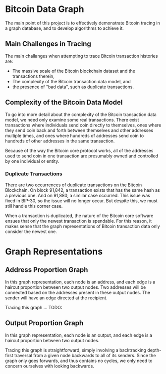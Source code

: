 # Bitcoin Data Graph
The main point of this project is to effectively demonstrate Bitcoin tracing in a graph database, and to develop algorithms to achieve it.

## Main Challenges in Tracing
The main challanges when attempting to trace Bitcoin transaction histories are:
- The massive scale of the Bitcoin blockchain dataset and the transactions therein,
- The complexity of the Bitcoin transaction data model, and
- the presence of "bad data", such as duplicate transactions.

## Complexity of the Bitcoin Data Model
To go into more detail about the complexity of the Bitcoin transaction data model, we need only examine some real transactions. There exist transactions where individuals send coin directly to themselves, ones where they send coin back and forth between themselves and other addresses multiple times, and ones where hundreds of addresses send coin to hundreds of other addresses in the same transaction.

Because of the way the Bitcoin core protocol works, all of the addresses used to send coin in one transaction are presumably owned and controlled by one individual or entity.

### Duplicate Transactions
There are two occurrences of duplicate transactions on the Bitcoin Blockchain. On block 91,842, a transaction exists that has the same hash as a previous one. And on 91,880, a similar case occurred. This issue was fixed in BIP-30, so the issue will no longer occur. But despite this, we must still handle this corner case.

When a transaction is duplicated, the nature of the Bitcoin core software ensues that only the newest transaction is spendable. For this reason, it makes sense that the graph representations of Bitcoin transaction data only consider the newest one.

# Graph Representations

## Address Proportion Graph
In this graph representation, each node is an address, and each edge is a haircut proportion between two output nodes. Two addresses will be connected based on the addresses present in these output nodes. The sender will have an edge directed at the recipient.

Tracing this graph ... TODO: 

## Output Proportion Graph
In this graph representation, each node is an output, and each edge is a haircut proportion between two output nodes.

Tracing this graph is straightforward, simply involving a backtracking depth-first traversal from a given node backwards to all of its senders. Since the graph only goes forwards, and thus contains no cycles, we only need to concern ourselves with looking backwards.
